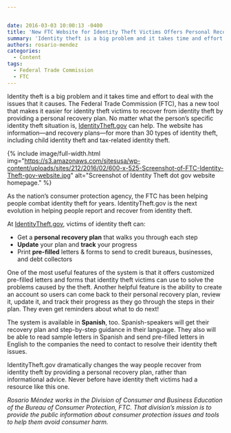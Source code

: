 ```yaml
---


date: 2016-03-03 10:00:13 -0400
title: 'New FTC Website for Identity Theft Victims Offers Personal Recovery Plans'
summary: 'Identity theft is a big problem and it takes time and effort to deal with the issues that it causes. The Federal Trade Commission (FTC), has a new tool that makes it easier for identity theft victims to recover from identity theft by providing a personal recovery plan. No matter what the person&rsquo;s specific identity'
authors: rosario-mendez
categories:
  - Content
tags:
  - Federal Trade Commission
  - FTC
---
```


Identity theft is a big problem and it takes time and effort to deal with the issues that it causes. The Federal Trade Commission (FTC), has a new tool that makes it easier for identity theft victims to recover from identity theft by providing a personal recovery plan. No matter what the person’s specific identity theft situation is, [IdentityTheft.gov](https://www.identitytheft.gov/) can help. The website has information—and recovery plans—for more than 30 types of identity theft, including child identity theft and tax-related identity theft.


{% include image/full-width.html img="https://s3.amazonaws.com/sitesusa/wp-content/uploads/sites/212/2016/02/600-x-525-Screenshot-of-FTC-Identity-Theft-gov-website.jpg" alt="Screenshot of Identity Theft dot gov website homepage." %}

As the nation’s consumer protection agency, the FTC has been helping people combat identity theft for years. IdentityTheft.gov is the next evolution in helping people report and recover from identity theft.

At [IdentityTheft.gov](https://identitytheft.gov/), victims of identity theft can:

  * Get a **personal recovery plan** that walks you through each step
  * **Update** your plan and **track** your progress
  * Print **pre-filled** letters & forms to send to credit bureaus, businesses, and debt collectors

One of the most useful features of the system is that it offers customized pre-filled letters and forms that identity theft victims can use to solve the problems caused by the theft. Another helpful feature is the ability to create an account so users can come back to their personal recovery plan, review it, update it, and track their progress as they go through the steps in their plan. They even get reminders about what to do next!

The system is available in **Spanish**, too. Spanish-speakers will get their recovery plan and step-by-step guidance in their language. They also will be able to read sample letters in Spanish and send pre-filled letters in English to the companies the need to contact to resolve their identity theft issues.

IdentityTheft.gov dramatically changes the way people recover from identity theft by providing a personal recovery plan, rather than informational advice. Never before have identity theft victims had a resource like this one.

_Rosario Méndez works in the Division of Consumer and Business Education of the Bureau of Consumer Protection, FTC. That division’s mission is to provide the public information about consumer protection issues and tools to help them avoid consumer harm._